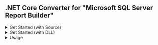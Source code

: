 ## .NET Core Converter for "Microsoft SQL Server Report Builder"

<details>
  <summary>Get Started (with Source)</summary>
  
  * * *
  
### Open "Visual Studio" and do respectively "File - Open - Project/Solution"
<img src="images/vs-1.png">

### Choose "ReportBuilder.csproj"
<img src="images/vs-2.png">

### Right click on your own Project, "Add - Project References"
<img src="images/vs-3.png">

### Check "ReportBuilder" and submit "OK"
<img src="images/vs-4.png">

* * *

</details>

<details>
  <summary>Get Started (with DLL)</summary>
  
### - Download Release <a href="https://github.com/karcan/ReportBuilder-Converter_.NET-CORE/releases">(Click)</a>

### - Create new project (Console Application / .NET Core 3.1)

### - Right click on "Console Application - Add - Project Reference"
<img src="images/vs-5.png">
<img src="images/vs-6.png">
  
  * * *
  
</details>

<details>
  <summary>Usage</summary>
  * * *
  
### Usage
```CSharp
// Create instance of ReportConverter
IReportConverter reportBuilderConverter = new ReportConverter();


/*
 * PDF
 * Create bytes of PDF.
 */
var PDF = reportBuilderConverter.toByte(
    reportFilePath: @"D:\test.rdl",
    fileExtension: ReportExtension.PDF,
    paramValues: new Dictionary<string, string> { { "id", "4" } }
    );
// Create file from bytes.
File.WriteAllBytes("D:\\test\\test.pdf", PDF);

/*
 * Excel
 * Create bytes of Excel.
 */
var Excel = reportBuilderConverter.toByte(
    reportFilePath: @"D:\test.rdl",
    fileExtension: ReportExtension.Excel,
    paramValues: new Dictionary<string, string> { { "id", "4" } }
    );
// Create file from bytes.
File.WriteAllBytes("D:\\test\\test.xls", Excel);

/*
 * Word
 * Create bytes of Word.
 */
var Word = reportBuilderConverter.toByte(
      reportFilePath: @"D:\test.rdl",
      fileExtension: ReportExtension.Word,
      paramValues: new Dictionary<string, string> { { "id", "4" } }
      );
// Create file from bytes.
File.WriteAllBytes("D:\\test\\test.doc", Word);

/*
 * Image
 * Create bytes of Image.
 */
var Image = reportBuilderConverter.toByte(
      reportFilePath: @"D:\test.rdl",
      fileExtension: ReportExtension.Image,
      paramValues: new Dictionary<string, string> { { "id", "4" } }
      );
// Create file from bytes.
File.WriteAllBytes("D:\\test\\test.jpg", Image);
```
</details>
